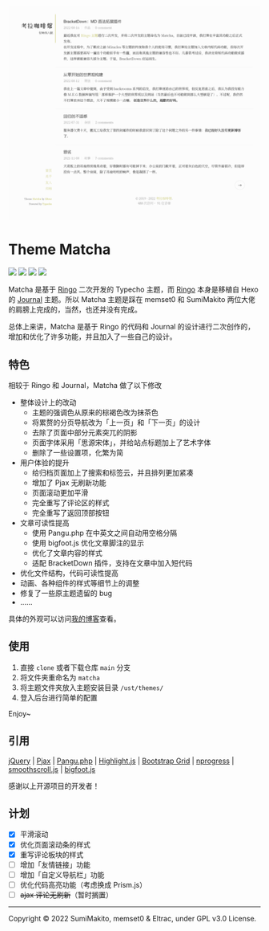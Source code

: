 ![](screenshot.png)

# Theme Matcha

<a href="#"><img src="https://img.shields.io/badge/build-passing-brightgreen.svg?style=flat-square"></a>
<a href="#"><img src="https://img.shields.io/badge/made%20with-%E2%9D%A4-ff69b4.svg?style=flat-square"></a>
<a href="LICENSE"><img src="https://img.shields.io/badge/license-GPL v3.0-blue.svg?style=flat-square"></a> 
<a href="https://typecho.org"><img src="https://img.shields.io/badge/for-Typecho-blueviolet.svg?style=flat-square"></a> 

Matcha 是基于 [Ringo](https://github.com/memset0/typecho-theme-ringo) 二次开发的 Typecho 主题，而 [Ringo](https://github.com/memset0/typecho-theme-ringo) 本身是移植自 Hexo 的 [Journal](https://github.com/SumiMakito/hexo-theme-Journal) 主题。所以 Matcha 主题是踩在 memset0 和 SumiMakito 两位大佬的肩膀上完成的，当然，也还并没有完成。

总体上来讲，Matcha 是基于 Ringo 的代码和 Journal 的设计进行二次创作的，增加和优化了许多功能，并且加入了一些自己的设计。

## 特色

相较于 Ringo 和 Journal，Matcha 做了以下修改

- 整体设计上的改动
    - 主题的强调色从原来的棕褐色改为抹茶色
    - 将累赘的分页导航改为「上一页」和「下一页」的设计
    - 去除了页面中部分元素突兀的阴影
    - 页面字体采用「思源宋体」，并给站点标题加上了艺术字体
    - 删除了一些设置项，化繁为简
- 用户体验的提升
    - 给归档页面加上了搜索和标签云，并且排列更加紧凑
    - 增加了 Pjax 无刷新功能
    - 页面滚动更加平滑
    - 完全重写了评论区的样式
    - 完全重写了返回顶部按钮
- 文章可读性提高
    - 使用 Pangu.php 在中英文之间自动用空格分隔
    - 使用 bigfoot.js 优化文章脚注的显示
    - 优化了文章内容的样式
    - 适配 BracketDown 插件，支持在文章中加入短代码
- 优化文件结构，代码可读性提高
- 动画、各种组件的样式等细节上的调整
- 修复了一些原主题遗留的 bug
- ......

具体的外观可以访问[我的博客](https://blog.guhub.cn/)查看。

## 使用

1. 直接 `clone` 或者下载仓库 `main` 分支
2. 将文件夹重命名为 `matcha`
3. 将主题文件夹放入主题安装目录 `/ust/themes/`
4. 登入后台进行简单的配置

Enjoy~

## 引用

[jQuery](https://jquery.com/) | 
[Pjax](https://github.com/defunkt/jquery-pjax) | 
[Pangu.php](https://github.com/cchlorine/pangu.php) | 
[Highlight.js](https://highlightjs.org/) | 
[Bootstrap Grid](https://github.com/twbs/bootstrap/blob/main/dist/css/bootstrap-grid.css) | 
[nprogress](https://github.com/rstacruz/nprogress) | 
[smoothscroll.js](https://www.smoothscroll.net/) | 
[bigfoot.js](http://bigfootjs.com/)

感谢以上开源项目的开发者！

## 计划

- [x] 平滑滚动
- [x] 优化页面滚动条的样式
- [x] 重写评论板块的样式
- [ ] 增加「友情链接」功能
- [ ] 增加「自定义导航栏」功能
- [ ] 优化代码高亮功能（考虑换成 Prism.js）
- [ ] ~~ajax 评论无刷新~~（暂时搁置）

---

Copyright &copy; 2022 SumiMakito, memset0 & Eltrac, under GPL v3.0 License.